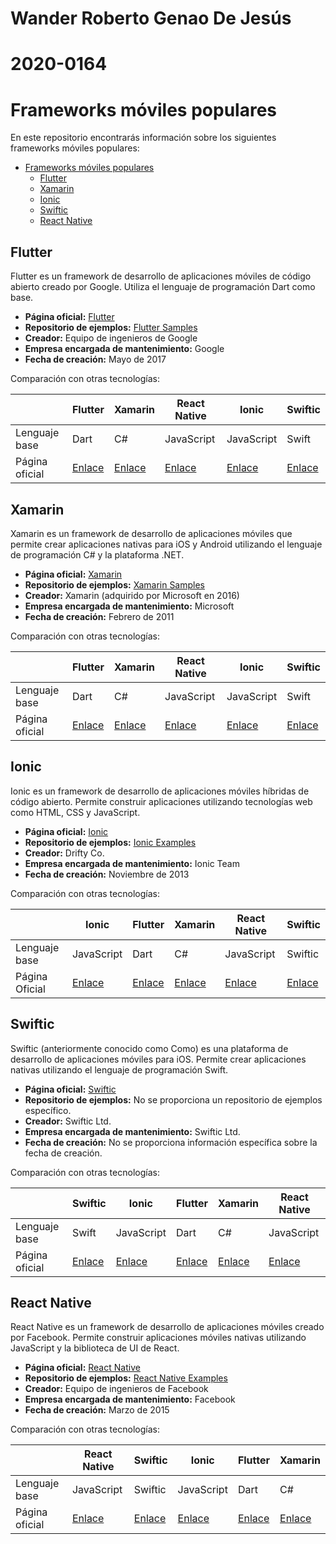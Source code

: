 # Wander Roberto Genao De Jesús

# 2020-0164

# Frameworks móviles populares

En este repositorio encontrarás información sobre los siguientes frameworks móviles populares:

- [Frameworks móviles populares](#frameworks-móviles-populares)
  - [Flutter](#flutter)
  - [Xamarin](#xamarin)
  - [Ionic](#ionic)
  - [Swiftic](#swiftic)
  - [React Native](#react-native)

## Flutter

Flutter es un framework de desarrollo de aplicaciones móviles de código abierto creado por Google. Utiliza el lenguaje de programación Dart como base.

- **Página oficial:** [Flutter](https://flutter.dev/)
- **Repositorio de ejemplos:** [Flutter Samples](https://github.com/flutter/samples)
- **Creador:** Equipo de ingenieros de Google
- **Empresa encargada de mantenimiento:** Google
- **Fecha de creación:** Mayo de 2017

Comparación con otras tecnologías:

|                | Flutter                        | Xamarin                                             | React Native                       | Ionic                                 | Swiftic                            |
| -------------- | ------------------------------ | --------------------------------------------------- | ---------------------------------- | ------------------------------------- | ---------------------------------- |
| Lenguaje base  | Dart                           | C#                                                  | JavaScript                         | JavaScript                            | Swift                              |
| Página oficial | [Enlace](https://flutter.dev/) | [Enlace](https://dotnet.microsoft.com/apps/xamarin) | [Enlace](https://reactnative.dev/) | [Enlace](https://ionicframework.com/) | [Enlace](https://www.swiftic.com/) |

## Xamarin

Xamarin es un framework de desarrollo de aplicaciones móviles que permite crear aplicaciones nativas para iOS y Android utilizando el lenguaje de programación C# y la plataforma .NET.

- **Página oficial:** [Xamarin](https://dotnet.microsoft.com/apps/xamarin)
- **Repositorio de ejemplos:** [Xamarin Samples](https://github.com/xamarin/xamarin-forms-samples)
- **Creador:** Xamarin (adquirido por Microsoft en 2016)
- **Empresa encargada de mantenimiento:** Microsoft
- **Fecha de creación:** Febrero de 2011

Comparación con otras tecnologías:

|                | Flutter                        | Xamarin                                             | React Native                       | Ionic                                 | Swiftic                            |
| -------------- | ------------------------------ | --------------------------------------------------- | ---------------------------------- | ------------------------------------- | ---------------------------------- |
| Lenguaje base  | Dart                           | C#                                                  | JavaScript                         | JavaScript                            | Swift                              |
| Página oficial | [Enlace](https://flutter.dev/) | [Enlace](https://dotnet.microsoft.com/apps/xamarin) | [Enlace](https://reactnative.dev/) | [Enlace](https://ionicframework.com/) | [Enlace](https://www.swiftic.com/) |

## Ionic

Ionic es un framework de desarrollo de aplicaciones móviles híbridas de código abierto. Permite construir aplicaciones utilizando tecnologías web como HTML, CSS y JavaScript.

- **Página oficial:** [Ionic](https://ionicframework.com/)
- **Repositorio de ejemplos:** [Ionic Examples](https://github.com/ionic-team/ionic-docs)
- **Creador:** Drifty Co.
- **Empresa encargada de mantenimiento:** Ionic Team
- **Fecha de creación:** Noviembre de 2013

Comparación con otras tecnologías:

|                | Ionic                                 | Flutter                        | Xamarin                                             | React Native                       | Swiftic                            |
| -------------- | ------------------------------------- | ------------------------------ | --------------------------------------------------- | ---------------------------------- | ---------------------------------- |
| Lenguaje base  | JavaScript                            | Dart                           | C#                                                  | JavaScript                         | Swiftic                            |
| Página Oficial | [Enlace](https://ionicframework.com/) | [Enlace](https://flutter.dev/) | [Enlace](https://dotnet.microsoft.com/apps/xamarin) | [Enlace](https://reactnative.dev/) | [Enlace](https://www.swiftic.com/) |

## Swiftic

Swiftic (anteriormente conocido como Como) es una plataforma de desarrollo de aplicaciones móviles para iOS. Permite crear aplicaciones nativas utilizando el lenguaje de programación Swift.

- **Página oficial:** [Swiftic](https://www.swiftic.com/)
- **Repositorio de ejemplos:** No se proporciona un repositorio de ejemplos específico.
- **Creador:** Swiftic Ltd.
- **Empresa encargada de mantenimiento:** Swiftic Ltd.
- **Fecha de creación:** No se proporciona información específica sobre la fecha de creación.

Comparación con otras tecnologías:

|                | Swiftic                            | Ionic                                 | Flutter                        | Xamarin                                             | React Native                       |
| -------------- | ---------------------------------- | ------------------------------------- | ------------------------------ | --------------------------------------------------- | ---------------------------------- |
| Lenguaje base  | Swift                              | JavaScript                            | Dart                           | C#                                                  | JavaScript                         |
| Página oficial | [Enlace](https://www.swiftic.com/) | [Enlace](https://ionicframework.com/) | [Enlace](https://flutter.dev/) | [Enlace](https://dotnet.microsoft.com/apps/xamarin) | [Enlace](https://reactnative.dev/) |

## React Native

React Native es un framework de desarrollo de aplicaciones móviles creado por Facebook. Permite construir aplicaciones móviles nativas utilizando JavaScript y la biblioteca de UI de React.

- **Página oficial:** [React Native](https://reactnative.dev/)
- **Repositorio de ejemplos:** [React Native Examples](https://github.com/react-native-community/awesome-react-native#example-apps)
- **Creador:** Equipo de ingenieros de Facebook
- **Empresa encargada de mantenimiento:** Facebook
- **Fecha de creación:** Marzo de 2015

Comparación con otras tecnologías:

|                | React Native                       | Swiftic                            | Ionic                                 | Flutter                        | Xamarin                                             |
| -------------- | ---------------------------------- | ---------------------------------- | ------------------------------------- | ------------------------------ | --------------------------------------------------- |
| Lenguaje base  | JavaScript                         | Swiftic                            | JavaScript                            | Dart                           | C#                                                  |
| Página oficial | [Enlace](https://reactnative.dev/) | [Enlace](https://www.swiftic.com/) | [Enlace](https://ionicframework.com/) | [Enlace](https://flutter.dev/) | [Enlace](https://dotnet.microsoft.com/apps/xamarin) |
